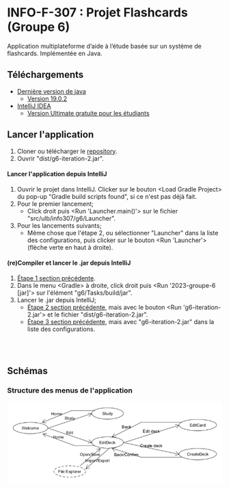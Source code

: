 # INFO-F-307 : Projet Flashcards (Groupe 6)
Application multiplateforme d’aide à l’étude basée sur un système de flashcards. Implémentée en Java.

## Téléchargements
* [Dernière version de java](https://www.oracle.com/java/technologies/downloads/)
    * [Version 19.0.2](https://www.oracle.com/java/technologies/javase/jdk19-archive-downloads.html)
* [IntelliJ IDEA](https://www.jetbrains.com/idea/download/)
    * [Version Ultimate gratuite pour les étudiants](https://www.jetbrains.com/community/education/#students)

## Lancer l'application
1. Cloner ou télécharger le [repository](https://gitlab.ulb.be/ulb-infof307/2023-groupe-6). 
2. Ouvrir "dist/g6-iteration-2.jar".

#### Lancer l'application depuis IntelliJ
1. Ouvrir le projet dans IntelliJ. Clicker sur le bouton \<Load Gradle Project> du pop-up "Gradle build scripts found", si ce n'est pas déjà fait.
2. Pour le premier lancement;
    - Click droit puis <Run 'Launcher.main()'> sur le fichier "src/ulb/info307/g6/Launcher".
3. Pour les lancements suivants;
    - Même chose que l'étape 2, ou sélectionner "Launcher" dans la liste des configurations, puis clicker sur le bouton <Run 'Launcher'> (flèche verte en haut à droite).

#### (re)Compiler et lancer le .jar depuis IntelliJ
1. [Étape 1 section précédente](#lancer-lapplication-depuis-intellij).
2. Dans le menu \<Gradle> à droite, click droit puis <Run '2023-groupe-6 [jar]'> sur l'élément "g6/Tasks/build/jar".
3. Lancer le .jar depuis IntelliJ;
    - [Étape 2 section précédente](#lancer-lapplication-depuis-intellij), mais avec le bouton <Run 'g6-iteration-2.jar'> et le fichier "dist/g6-iteration-2.jar".
    - [Étape 3 section précédente](#lancer-lapplication-depuis-intellij), mais avec "g6-iteration-2.jar" dans la liste des configurations.

&nbsp;  
&nbsp;  
## Schémas
### Structure des menus de l'application
![](/resources/diagrams/menuStructure.png)
